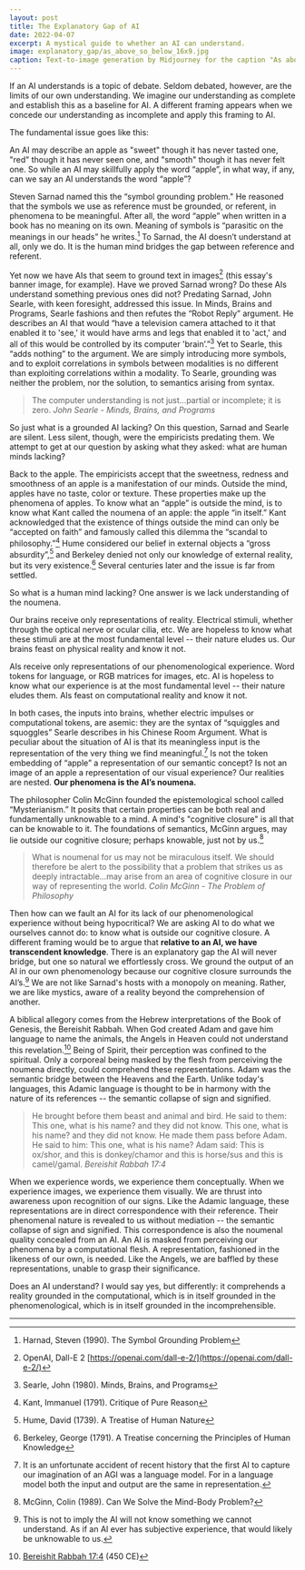 ```yaml
---
layout: post
title: The Explanatory Gap of AI
date: 2022-04-07
excerpt: A mystical guide to whether an AI can understand.
image: explanatory_gap/as_above_so_below_16x9.jpg
caption: Text-to-image generation by Midjourney for the caption "As above. So below."
---
```


If an AI understands is a topic of debate. Seldom debated, however, are the limits of our own understanding. We imagine our understanding as complete and establish this as a baseline for AI. A different framing appears when we concede our understanding as incomplete and apply this framing to AI.

The fundamental issue goes like this:

An AI may describe an apple as "sweet" though it has never tasted one, "red" though it has never seen one, and "smooth" though it has never felt one. So while an AI may skillfully apply the word “apple”, in what way, if any, can we say an AI understands the word “apple”?

Steven Sarnad named this the “symbol grounding problem." He reasoned that the symbols we use as reference must be grounded, or referent, in phenomena to be meaningful. After all, the word “apple” when written in a book has no meaning on its own. Meaning of symbols is “parasitic on the meanings in our heads” he writes.[^1] To Sarnad, the AI doesn’t understand at all, only we do. It is the human mind bridges the gap between reference and referent.

Yet now we have AIs that seem to ground text in images[^2] (this essay's banner image, for example). Have we proved Sarnad wrong? Do these AIs understand something previous ones did not? Predating Sarnad, John Searle, with keen foresight, addressed this issue. In Minds, Brains and Programs, Searle fashions and then refutes the “Robot Reply” argument. He describes an AI that would “have a television camera attached to it that enabled it to 'see,' it would have arms and legs that enabled it to 'act,' and all of this would be controlled by its computer 'brain’.”[^3] Yet to Searle, this “adds nothing” to the argument. We are simply introducing more symbols, and to exploit correlations in symbols between modalities is no different than exploiting correlations within a modality. To Searle, grounding was neither the problem, nor the solution, to semantics arising from syntax.

> The computer understanding is not just...partial or incomplete; it is zero.
*John Searle - Minds, Brains, and Programs*

So just what is a grounded AI lacking? On this question, Sarnad and Searle are silent. Less silent, though, were the empiricists predating them. We attempt to get at our question by asking what they asked: what are human minds lacking?

Back to the apple. The empiricists accept that the sweetness, redness and smoothness of an apple is a manifestation of our minds. Outside the mind, apples have no taste, color or texture. These properties make up the phenomena of apples. To know what an “apple” is outside the mind, is to know what Kant called the noumena of an apple: the apple “in itself.” Kant acknowledged that the existence of things outside the mind can only be “accepted on faith” and famously called this dilemma the “scandal to philosophy.”[^4] Hume considered our belief in external objects a “gross absurdity”,[^5] and Berkeley denied not only our knowledge of external reality, but its very existence.[^6] Several centuries later and the issue is far from settled.

So what is a human mind lacking? One answer is we lack understanding of the noumena.

Our brains receive only representations of reality. Electrical stimuli, whether through the optical nerve or ocular cilia, etc. We are hopeless to know what these stimuli are at the most fundamental level -- their nature eludes us. Our brains feast on physical reality and know it not.

AIs receive only representations of our phenomenological experience. Word tokens for language, or RGB matrices for images, etc. AI is hopeless to know what our experience is at the most fundamental level -- their nature eludes them. AIs feast on computational reality and know it not.

In both cases, the inputs into brains, whether electric impulses or computational tokens, are asemic: they are the syntax of “squiggles and squoggles” Searle describes in his Chinese Room Argument. What is peculiar about the situation of AI is that its meaningless input is the representation of the very thing we find meaningful.[^7] Is not the token embedding of “apple” a representation of our semantic concept? Is not an image of an apple a representation of our visual experience? Our realities are nested. **Our phenomena is the AI’s noumena.** 

The philosopher Colin McGinn founded the epistemological school called “Mysterianism.” It posits that certain properties can be both real and fundamentally unknowable to a mind. A mind's "cognitive closure" is all that can be knowable to it. The foundations of semantics, McGinn argues, may lie outside our cognitive closure; perhaps knowable, just not by us.[^8]

>What is noumenal for us may not be miraculous itself. We should therefore be alert to the possibility that a problem that strikes us as deeply intractable...may arise from an area of cognitive closure in our way of representing the world.
*Colin McGinn - The Problem of Philosophy*

Then how can we fault an AI for its lack of our phenomenological experience without being hypocritical? We are asking AI to do what we ourselves cannot do: to know what is outside our cognitive closure. A different framing would be to argue that **relative to an AI, we have transcendent knowledge**. There is an explanatory gap the AI will never bridge, but one so natural we effortlessly cross. We ground the output of an AI in our own phenomenology because our cognitive closure surrounds the AI’s.[^9] We are not like Sarnad's hosts with a monopoly on meaning. Rather, we are like mystics, aware of a reality beyond the comprehension of another. 

A biblical allegory comes from the Hebrew interpretations of the Book of Genesis, the Bereishit Rabbah. When God created Adam and gave him language to name the animals, the Angels in Heaven could not understand this revelation.[^10] Being of Spirit, their perception was confined to the spiritual. Only a corporeal being masked by the flesh from perceiving the noumena directly, could comprehend these representations. Adam was the semantic bridge between the Heavens and the Earth. Unlike today's languages, this Adamic language is thought to be in harmony with the nature of its references -- the semantic collapse of sign and signified.

>He brought before them beast and animal and bird. He said to them: This one, what is his name? and they did not know. This one, what is his name? and they did not know. He made them pass before Adam. He said to him: This one, what is his name? Adam said: This is ox/shor, and this is donkey/chamor and this is horse/sus and this is camel/gamal.
*Bereishit Rabbah 17:4*

When we experience words, we experience them conceptually. When we experience images, we experience them visually. We are thrust into awareness upon recognition of our signs. Like the Adamic language, these representations are in direct correspondence with their reference. Their phenomenal nature is revealed to us without mediation -- the semantic collapse of sign and signified. This correspondence is also the noumenal quality concealed from an AI. An AI is masked from perceiving our phenomena by a computational flesh. A representation, fashioned in the likeness of our own, is needed. Like the Angels, we are baffled by these representations, unable to grasp their significance.

Does an AI understand? I would say yes, but differently: it comprehends a reality grounded in the computational, which is in itself grounded in the phenomenological, which is in itself grounded in the incomprehensible.

-----------------------

[^1]: Harnad, Steven (1990). The Symbol Grounding Problem
[^2]: OpenAI, Dall-E 2 [https://openai.com/dall-e-2/](https://openai.com/dall-e-2/)
[^3]: Searle, John (1980). Minds, Brains, and Programs
[^4]: Kant, Immanuel (1791). Critique of Pure Reason
[^5]: Hume, David (1739). A Treatise of Human Nature
[^6]: Berkeley, George (1791). A Treatise concerning the Principles of Human Knowledge
[^7]: It is an unfortunate accident of recent history that the first AI to capture our imagination of an AGI was a language model. For in a language model both the input and output are the same in representation.
[^8]: McGinn, Colin (1989). Can We Solve the Mind-Body Problem?
[^9]: This is not to imply the AI will not know something we cannot understand. As if an AI ever has subjective experience, that would likely be unknowable to us. 
[^10]: [Bereishit Rabbah 17:4](https://www.sefaria.org/Bereishit_Rabbah.17.4) (450 CE)